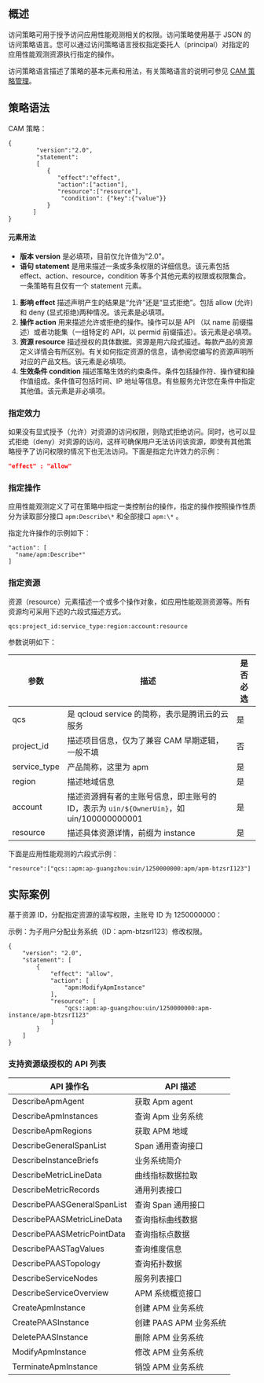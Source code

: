 ## 概述

访问策略可用于授予访问应用性能观测相关的权限。访问策略使用基于 JSON 的访问策略语言。您可以通过访问策略语言授权指定委托人（principal）对指定的应用性能观测资源执行指定的操作。

访问策略语言描述了策略的基本元素和用法，有关策略语言的说明可参见 [CAM 策略管理](https://cloud.tencent.com/document/product/598/10600)。

## 策略语法
CAM 策略：

```
{	 
        "version":"2.0", 
        "statement": 
        [ 
           { 
              "effect":"effect", 
              "action":["action"], 
              "resource":["resource"], 
               "condition": {"key":{"value"}} 
           } 
       ] 
} 

```

#### 元素用法
- **版本 version** 是必填项，目前仅允许值为"2.0"。
- **语句 statement** 是用来描述一条或多条权限的详细信息。该元素包括 effect、action、resource，condition 等多个其他元素的权限或权限集合。一条策略有且仅有一个 statement 元素。
 1. **影响 effect** 描述声明产生的结果是“允许”还是“显式拒绝”。包括 allow (允许)和 deny (显式拒绝)两种情况。该元素是必填项。
 2. **操作 action** 用来描述允许或拒绝的操作。操作可以是 API （以 name 前缀描述）或者功能集（一组特定的 API，以 permid 前缀描述）。该元素是必填项。
 3. **资源 resource** 描述授权的具体数据。资源是用六段式描述。每款产品的资源定义详情会有所区别。有关如何指定资源的信息，请参阅您编写的资源声明所对应的产品文档。该元素是必填项。
 4. **生效条件 condition** 描述策略生效的约束条件。条件包括操作符、操作键和操作值组成。条件值可包括时间、IP 地址等信息。有些服务允许您在条件中指定其他值。该元素是非必填项。



### 指定效力

如果没有显式授予（允许）对资源的访问权限，则隐式拒绝访问。同时，也可以显式拒绝（deny）对资源的访问，这样可确保用户无法访问该资源，即使有其他策略授予了访问权限的情况下也无法访问。下面是指定允许效力的示例：

```json
"effect" : "allow"
```

### 指定操作

应用性能观测定义了可在策略中指定一类控制台的操作，指定的操作按照操作性质分为读取部分接口 `apm:Describe\*` 和全部接口 `apm:\*` 。

指定允许操作的示例如下：

```
"action": [
  "name/apm:Describe*"
]
```

### 指定资源

资源（resource）元素描述一个或多个操作对象，如应用性能观测资源等。所有资源均可采用下述的六段式描述方式。

```plaintext
qcs:project_id:service_type:region:account:resource
```

参数说明如下：

| 参数         | 描述                                                         | 是否必选 |
| ------------ | ------------------------------------------------------------ | -------- |
| qcs          | 是 qcloud service 的简称，表示是腾讯云的云服务               | 是       |
| project_id   | 描述项目信息，仅为了兼容 CAM 早期逻辑，一般不填              | 否       |
| service_type | 产品简称，这里为 apm                                    | 是       |
| region       | 描述地域信息                                                 | 是       |
| account      | 描述资源拥有者的主账号信息，即主账号的 ID，表示为 `uin/${OwnerUin}`，如 uin/100000000001 | 是       |
| resource     | 描述具体资源详情，前缀为 instance                            | 是       |

下面是应用性能观测的六段式示例：

```plaintext
"resource":["qcs::apm:ap-guangzhou:uin/1250000000:apm/apm-btzsrI123"]
```

## 实际案例
基于资源 ID，分配指定资源的读写权限，主账号 ID 为 1250000000：

示例：为子用户分配业务系统（ID：apm-btzsrI123）修改权限。

```
{
    "version": "2.0",
    "statement": [
        {
            "effect": "allow",
            "action": [
                "apm:ModifyApmInstance"
            ],
            "resource": [
                "qcs::apm:ap-guangzhou:uin/1250000000:apm-instance/apm-btzsrI123"
            ]
        }
    ]
}
```


### 支持资源级授权的 API 列表

| API 操作名                  | API 描述            |
| --------------------------- | ------------------ |
| DescribeApmAgent            | 获取 Apm agent     |
| DescribeApmInstances        | 查询 Apm 业务系统  |
| DescribeApmRegions          | 获取 APM 地域      |
| DescribeGeneralSpanList     | Span 通用查询接口  |
| DescribeInstanceBriefs      | 业务系统简介           |
| DescribeMetricLineData      | 曲线指标数据拉取   |
| DescribeMetricRecords       | 通用列表接口       |
| DescribePAASGeneralSpanList | 查询 Span 通用接口 |
| DescribePAASMetricLineData  | 查询指标曲线数据   |
| DescribePAASMetricPointData | 查询指标点数据     |
| DescribePAASTagValues       | 查询维度信息       |
| DescribePAASTopology        | 查询拓扑数据       |
| DescribeServiceNodes        | 服务列表接口       |
| DescribeServiceOverview     | APM 系统概览接口    |
| CreateApmInstance    | 创建 APM 业务系统      |
| CreatePAASInstance   | 创建 PAAS APM 业务系统 |
| DeletePAASInstance   | 删除 APM 业务系统     |
| ModifyApmInstance    | 修改 APM 业务系统       |
| TerminateApmInstance | 销毁 APM 业务系统        |
